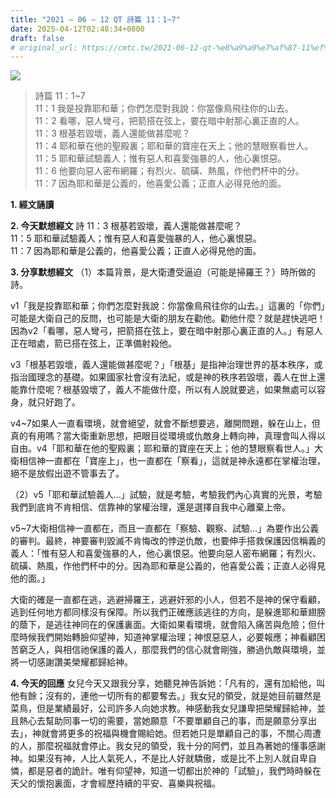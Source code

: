 ```yaml
---
title: "2021 – 06 – 12 QT 詩篇 11：1~7"
date: 2025-04-12T02:48:34+0800
draft: false
# original_url: https://cmtc.tw/2021-06-12-qt-%e8%a9%a9%e7%af%87-11%ef%bc%9a17
---
```


![](/images/qt.jpg)
> 詩篇 11：1\~7  
> 11：1 我是投靠耶和華；你們怎麼對我說：你當像鳥飛往你的山去。  
> 11：2 看哪，惡人彎弓，把箭搭在弦上，要在暗中射那心裏正直的人。  
> 11：3 根基若毀壞，義人還能做甚麼呢？  
> 11：4 耶和華在他的聖殿裏；耶和華的寶座在天上；他的慧眼察看世人。  
> 11：5 耶和華試驗義人；惟有惡人和喜愛強暴的人，他心裏恨惡。  
> 11：6 他要向惡人密布網羅；有烈火、硫磺、熱風，作他們杯中的分。  
> 11：7 因為耶和華是公義的，他喜愛公義；正直人必得見他的面。

**1. 經文誦讀**

**2.  今天默想經文**
詩 11：3 根基若毀壞，義人還能做甚麼呢？  
11：5 耶和華試驗義人；惟有惡人和喜愛強暴的人，他心裏恨惡。  
11：7 因為耶和華是公義的，他喜愛公義；正直人必得見他的面。

**3. 分享默想經文**
（1）本篇背景，是大衛遭受逼迫（可能是掃羅王？）時所做的詩。

v1「我是投靠耶和華；你們怎麼對我說：你當像鳥飛往你的山去。」這裏的「你們」可能是大衛自己的反問，也可能是大衛的朋友在勸他。勸他什麼？就是趕快逃吧！因為v2「看哪，惡人彎弓，把箭搭在弦上，要在暗中射那心裏正直的人。」有惡人正在暗處，箭已搭在弦上，正準備射殺他。

v3「根基若毀壞，義人還能做甚麼呢？」「根基」是指神治理世界的基本秩序，或指治國理念的基礎。如果國家社會沒有法紀，或是神的秩序若毀壞，義人在世上還能靠什麼呢？根基毀壞了，義人不能做什麼，所以有人說就要逃，如果無處可以容身，就只好跑了。

v4\~7如果人一直看環境，就會絕望，就會不斷想要逃，離開問題，躲在山上，但真的有用嗎？當大衛重新思想，把眼目從環境或仇敵身上轉向神，真理會叫人得以自由。v4「耶和華在他的聖殿裏；耶和華的寶座在天上；他的慧眼察看世人。」大衛相信神一直都在「寶座上」，也一直都在「察看」，這就是神永遠都在掌權治理，絕不是放假出遊不管事去了。

（2）v5「耶和華試驗義人…」試驗，就是考驗，考驗我們內心真實的光景，考驗我們到底肯不肯相信、信靠神的掌權治理，還是選擇自我中心離棄上帝。

v5\~7大衛相信神一直都在，而且一直都在「察驗、觀察、試驗…」為要作出公義的審判。最終，神要審判毀滅不肯悔改的悖逆仇敵，也要伸手搭救保護因信稱義的義人：「惟有惡人和喜愛強暴的人，他心裏恨惡。他要向惡人密布網羅；有烈火、硫磺、熱風，作他們杯中的分。因為耶和華是公義的，他喜愛公義；正直人必得見他的面。」

大衛的確是一直都在逃，逃避掃羅王，逃避奸邪的小人，但若不是神的保守看顧，逃到任何地方都同樣沒有保障。所以我們正確應該逃往的方向，是躲進耶和華翅膀的蔭下，是逃往神同在的保護裏面。大衛如果看環境，就會陷入痛苦與危險；但什麼時候我們開始轉臉仰望神，知道神掌權治理；神恨惡惡人，必要報應；神看顧困苦窮乏人，與相信祂保護的義人，那麼我們的信心就會剛強，勝過仇敵與環境，並將一切感謝讚美榮耀都歸給神。

**4. 今天的回應**
女兒今天又跟我分享，她聽見神告訴她：「凡有的，還有加給他，叫他有餘；沒有的，連他一切所有的都要奪去。」我女兒的領受，就是她目前雖然是菜鳥，但是業績最好，公司許多人向她求教。神感動我女兒謙卑把榮耀歸給神，並且熱心去幫助同事一切的需要，當她願意「不要單顧自己的事，而是願意分享出去」，神就會將更多的祝福與機會賜給她。但若她只是單顧自己的事，不關心周遭的人，那麼祝福就會停止。我女兒的領受，我十分的阿們，並且為著她的懂事感謝神。如果沒有神，人比人氣死人，不是比人好就驕傲，或是比不上別人就自卑自憐，都是惡者的詭計。唯有仰望神，知道一切都出於神的「試驗」，我們時時躲在天父的懷抱裏面，才會經歷持續的平安、喜樂與祝福。

